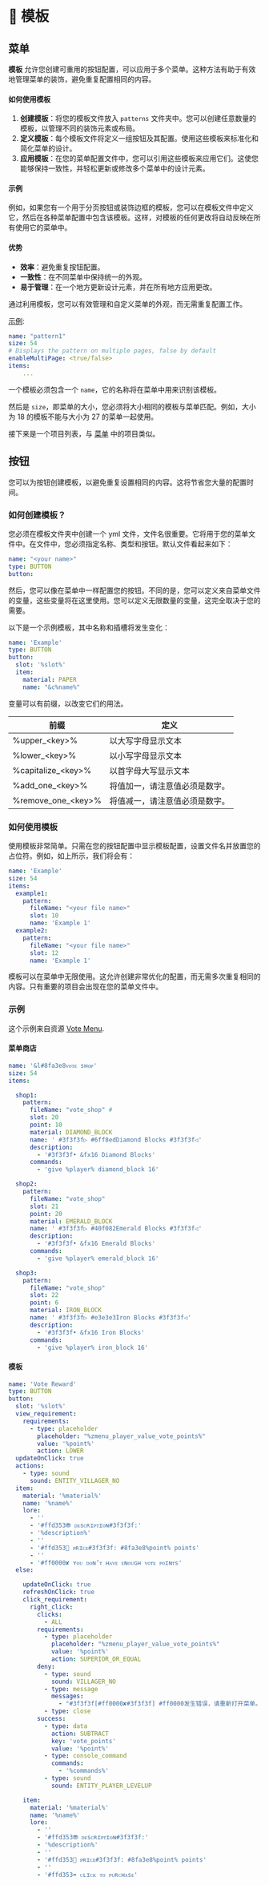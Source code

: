 # 🔋 模板

## 菜单

**模板** 允许您创建可重用的按钮配置，可以应用于多个菜单。这种方法有助于有效地管理菜单的装饰，避免重复配置相同的内容。

#### 如何使用模板

1. **创建模板**：将您的模板文件放入 `patterns` 文件夹中。您可以创建任意数量的模板，以管理不同的装饰元素或布局。
2. **定义模板**：每个模板文件将定义一组按钮及其配置。使用这些模板来标准化和简化菜单的设计。
3. **应用模板**：在您的菜单配置文件中，您可以引用这些模板来应用它们。这使您能够保持一致性，并轻松更新或修改多个菜单中的设计元素。

#### 示例

例如，如果您有一个用于分页按钮或装饰边框的模板，您可以在模板文件中定义它，然后在各种菜单配置中包含该模板。这样，对模板的任何更改将自动反映在所有使用它的菜单中。

#### 优势

* **效率**：避免重复按钮配置。
* **一致性**：在不同菜单中保持统一的外观。
* **易于管理**：在一个地方更新设计元素，并在所有地方应用更改。

通过利用模板，您可以有效管理和自定义菜单的外观，而无需重复配置工作。

[示例](../plugins-files.md#pattern1):

```yaml
name: "pattern1"
size: 54
# Displays the pattern on multiple pages, false by default
enableMultiPage: <true/false>
items:
    ...
```

一个模板必须包含一个 `name`，它的名称将在菜单中用来识别该模板。

然后是 `size`，即菜单的大小，您必须将大小相同的模板与菜单匹配。例如，大小为 18 的模板不能与大小为 27 的菜单一起使用。

接下来是一个项目列表，与 [菜单](inventories.md#items) 中的项目类似。

## 按钮

您可以为按钮创建模板，以避免重复设置相同的内容。这将节省您大量的配置时间。

### 如何创建模板？

您必须在模板文件夹中创建一个 yml 文件，文件名很重要。它将用于您的菜单文件中。在文件中，您必须指定名称、类型和按钮。默认文件看起来如下：

```yaml
name: "<your name>"
type: BUTTON
button:
```

然后，您可以像在菜单中一样配置您的按钮。不同的是，您可以定义来自菜单文件的变量，这些变量将在这里使用。您可以定义无限数量的变量，这完全取决于您的需要。

以下是一个示例模板，其中名称和插槽将发生变化：

```yaml
name: 'Example'
type: BUTTON
button:
  slot: '%slot%'
  item:
    material: PAPER
    name: "&c%name%"
```

变量可以有前缀，以改变它们的用法。

<table data-full-width="true"><thead><tr><th>前缀</th><th>定义</th></tr></thead><tbody><tr><td>%upper_&#x3C;key>%</td><td>以大写字母显示文本</td></tr><tr><td>%lower_&#x3C;key>%</td><td>以小写字母显示文本</td></tr><tr><td>%capitalize_&#x3C;key>%</td><td>以首字母大写显示文本</td></tr><tr><td>%add_one_&#x3C;key>%</td><td>将值加一，请注意值必须是数字。</td></tr><tr><td>%remove_one_&#x3C;key>%</td><td>将值减一，请注意值必须是数字。</td></tr></tbody></table>

### 如何使用模板

使用模板非常简单。只需在您的按钮配置中显示模板配置，设置文件名并放置您的占位符。例如，如上所示，我们将会有：

```yaml
name: 'Example'
size: 54
items:
  example1:
    pattern:
      fileName: "<your file name>"
      slot: 10
      name: 'Example 1'
  example2:
    pattern:
      fileName: "<your file name>"
      slot: 12
      name: 'Example 1'
```

模板可以在菜单中无限使用。这允许创建非常优化的配置，而无需多次重复相同的内容。只有重要的项目会出现在您的菜单文件中。

### 示例

这个示例来自资源 [Vote Menu](https://builtbybit.com/resources/vote-menu-zmenu-configurations.41468/).

#### 菜单商店

```yaml
name: '&l#8fa3e8ᴠᴏᴛᴇ sʜᴏᴘ'
size: 54
items:

  shop1:
    pattern:
      fileName: "vote_shop" # 
      slot: 20
      point: 10
      material: DIAMOND_BLOCK
      name: ' #3f3f3f▷ #6ff8edDiamond Blocks #3f3f3f◁'
      description:
        - '#3f3f3f• &fx16 Diamond Blocks'
      commands:
        - 'give %player% diamond_block 16'

  shop2:
    pattern:
      fileName: "vote_shop"
      slot: 21
      point: 20
      material: EMERALD_BLOCK
      name: ' #3f3f3f▷ #40f082Emerald Blocks #3f3f3f◁'
      description:
        - '#3f3f3f• &fx16 Emerald Blocks'
      commands:
        - 'give %player% emerald_block 16'

  shop3:
    pattern:
      fileName: "vote_shop"
      slot: 22
      point: 6
      material: IRON_BLOCK
      name: ' #3f3f3f▷ #e3e3e3Iron Blocks #3f3f3f◁'
      description:
        - '#3f3f3f• &fx16 Iron Blocks'
      commands:
        - 'give %player% iron_block 16'
```

#### 模板

```yaml
name: 'Vote Reward'
type: BUTTON
button:
  slot: '%slot%'
  view_requirement:
    requirements:
      - type: placeholder
        placeholder: "%zmenu_player_value_vote_points%"
        value: '%point%'
        action: LOWER
  updateOnClick: true
  actions:
    - type: sound
      sound: ENTITY_VILLAGER_NO
  item:
    material: '%material%'
    name: '%name%'
    lore:
      - ''
      - '#ffd353⛃ ᴅᴇsᴄʀɪᴘᴛɪᴏɴ#3f3f3f:'
      - '%description%'
      - ''
      - '#ffd353🌟 ᴘʀɪᴄᴇ#3f3f3f: #8fa3e8%point% points'
      - ''
      - '#ff0000✘ ʏᴏᴜ ᴅᴏɴ’ᴛ ʜᴀᴠᴇ ᴇɴᴏᴜɢʜ ᴠᴏᴛᴇ ᴘᴏɪɴᴛs'
  else:

    updateOnClick: true
    refreshOnClick: true
    click_requirement:
      right_click:
        clicks:
          - ALL
        requirements:
          - type: placeholder
            placeholder: "%zmenu_player_value_vote_points%"
            value: '%point%'
            action: SUPERIOR_OR_EQUAL
        deny:
          - type: sound
            sound: VILLAGER_NO
          - type: message
            messages:
              - "#3f3f3f[#ff0000✘#3f3f3f] #ff0000发生错误，请重新打开菜单。"
          - type: close
        success:
          - type: data
            action: SUBTRACT
            key: 'vote_points'
            value: '%point%'
          - type: console_command
            commands:
              - '%commands%'
          - type: sound
            sound: ENTITY_PLAYER_LEVELUP

    item:
      material: '%material%'
      name: '%name%'
      lore:
        - ''
        - '#ffd353⛃ ᴅᴇsᴄʀɪᴘᴛɪᴏɴ#3f3f3f:'
        - '%description%'
        - ''
        - '#ffd353🌟 ᴘʀɪᴄᴇ#3f3f3f: #8fa3e8%point% points'
        - ''
        - '#ffd353➥ ᴄʟɪᴄᴋ ᴛᴏ ᴘᴜʀᴄʜᴀsᴇ'
```
